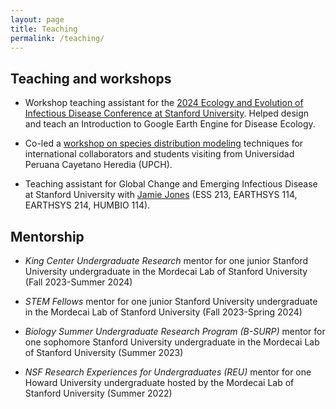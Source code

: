 ```yaml
---
layout: page
title: Teaching 
permalink: /teaching/
---
```


## Teaching and workshops

* Workshop teaching assistant for the [2024 Ecology and Evolution of Infectious Disease Conference at Stanford University](https://web.cvent.com/event/b9c7e658-1431-4030-bc0d-e4aa93816616/websitePage:bbd6bd7d-9fe0-4cec-9aea-f8c0d9ecc779?locale=en). Helped design and teach an Introduction to Google Earth Engine for Disease Ecology.
  
* Co-led a [workshop on species distribution modeling](https://github.com/ckglidden/UPCH-species-distribution-tutorial) techniques for international collaborators and students visiting from Universidad Peruana Cayetano Heredia (UPCH).
  
* Teaching assistant for Global Change and Emerging Infectious Disease at Stanford University with [Jamie Jones](https://heeh.stanford.edu/) (ESS 213, EARTHSYS 114, EARTHSYS 214, HUMBIO 114).

## Mentorship

* *King Center Undergraduate Research* mentor for one junior Stanford University undergraduate in the Mordecai Lab of Stanford University (Fall 2023-Summer 2024)
  
* *STEM Fellows* mentor for one junior Stanford University undergraduate in the Mordecai Lab of Stanford University (Fall 2023-Spring 2024)
  
* *Biology Summer Undergraduate Research Program (B-SURP)* mentor for one sophomore Stanford University undergraduate in the Mordecai Lab of Stanford University (Summer 2023)
  
* *NSF Research Experiences for Undergraduates (REU)* mentor for one Howard University undergraduate hosted by the Mordecai Lab of Stanford University (Summer 2022)
